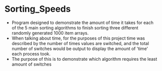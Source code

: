 # Sorting_Speeds
- Program designed to demonstrate the amount of time it takes for each of the 5 main sorting algorithms to finish sorting three different randomly generated 1000 item arrays.
- When talking about time, for the purposes of this project time was described by the number of times values are switched, and the total number of switches would be output to display the amount of 'time' each process took.
- The purpose of this is to demonstrate which algorithm requires the least amount of switches
